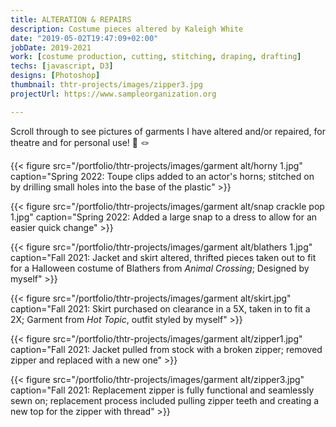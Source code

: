 ```yaml
---
title: ALTERATION & REPAIRS
description: Costume pieces altered by Kaleigh White
date: "2019-05-02T19:47:09+02:00"
jobDate: 2019-2021
work: [costume production, cutting, stitching, draping, drafting]
techs: [javascript, D3]
designs: [Photoshop]
thumbnail: thtr-projects/images/zipper3.jpg
projectUrl: https://www.sampleorganization.org

---
```


Scroll through to see pictures of garments I have altered and/or repaired, for theatre and for personal use! :thread: :knot:

{{< figure src="/portfolio/thtr-projects/images/garment alt/horny 1.jpg" caption="Spring 2022: Toupe clips added to an actor's horns; stitched on by drilling small holes into the base of the plastic" >}}

{{< figure src="/portfolio/thtr-projects/images/garment alt/snap crackle pop 1.jpg" caption="Spring 2022: Added a large snap to a dress to allow for an easier quick change" >}}

{{< figure src="/portfolio/thtr-projects/images/garment alt/blathers 1.jpg" caption="Fall 2021: Jacket and skirt altered, thrifted pieces taken out to fit for a Halloween costume of Blathers from *Animal Crossing*; Designed by myself" >}}

{{< figure src="/portfolio/thtr-projects/images/garment alt/skirt.jpg" caption="Fall 2021: Skirt purchased on clearance in a 5X, taken in to fit a 2X; Garment from *Hot Topic*, outfit styled by myself" >}}

{{< figure src="/portfolio/thtr-projects/images/garment alt/zipper1.jpg" caption="Fall 2021: Jacket pulled from stock with a broken zipper; removed zipper and replaced with a new one" >}}

{{< figure src="/portfolio/thtr-projects/images/garment alt/zipper3.jpg" caption="Fall 2021: Replacement zipper is fully functional and seamlessly sewn on; replacement process included pulling zipper teeth and creating a new top for the zipper with thread" >}}
